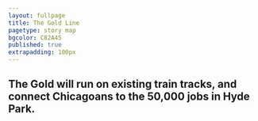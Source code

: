 ```yaml
---
layout: fullpage
title: The Gold Line
pagetype: story map
bgcolor: C82A45
published: true
extrapadding: 100px
---
```


<div class="mapstage"></div>

## The Gold will run on existing train tracks, and connect Chicagoans to the 50,000 jobs in Hyde Park.
